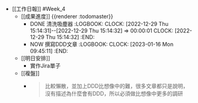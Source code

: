 - [[工作日報]] #Week_4
	- [[成果進度]] {{renderer :todomaster}}
		- DONE 清洗吸塵器
		  :LOGBOOK:
		  CLOCK: [2022-12-29 Thu 15:14:31]--[2022-12-29 Thu 15:14:32] =>  00:00:01
		  CLOCK: [2022-12-29 Thu 15:14:32]
		  :END:
		- NOW  撰寫DDD文章
		  :LOGBOOK:
		  CLOCK: [2023-01-16 Mon 09:45:11]
		  :END:
	- [[明日安排]]
		- 實作Jira單子
	- [[複盤]]
		- > 比較懶散，並加上DDD比想像中的難，很多文章都只是說明，沒有描述為什麼會有DDD，所以必須做比想像中更多的調研